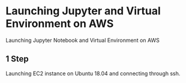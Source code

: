# Launching Jupyter and Virtual Environment on AWS
 Launching Jupyter Notebook and Virtual Environment on AWS

## **1 Step**
 Launching EC2 instance on Ubuntu 18.04 and connecting through ssh.
